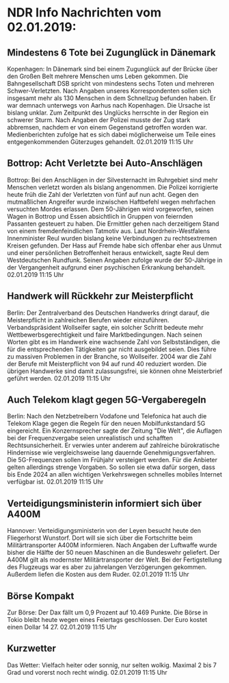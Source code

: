 # NDR Info Nachrichten vom 02.01.2019:


## Mindestens 6 Tote bei Zugunglück in Dänemark
Kopenhagen: In Dänemark sind bei einem Zugunglück auf der Brücke über den Großen Belt mehrere Menschen ums Leben gekommen. Die Bahngesellschaft DSB spricht von mindestens sechs Toten und mehreren Schwer-Verletzten. Nach Angaben unseres Korrespondenten sollen sich insgesamt mehr als 130 Menschen in dem Schnellzug befunden haben. Er war demnach unterwegs von Aarhus nach Kopenhagen. Die Ursache ist bislang unklar. Zum Zeitpunkt des Unglücks herrschte in der Region ein schwerer Sturm. Nach Angaben der Polizei musste der Zug stark abbremsen, nachdem er von einem Gegenstand getroffen worden war. Medienberichten zufolge hat es sich dabei möglicherweise um Teile eines entgegenkommenden Güterzuges gehandelt. 02.01.2019 11:15 Uhr 

## Bottrop: Acht Verletzte bei Auto-Anschlägen
Bottrop:	Bei den Anschlägen in der Silvesternacht im Ruhrgebiet sind mehr Menschen verletzt worden als bislang angenommen. Die Polizei korrigierte heute früh die Zahl der Verletzten von fünf auf nun acht. Gegen den mutmaßlichen Angreifer wurde inzwischen Haftbefehl wegen mehrfachen versuchten Mordes erlassen. Dem 50-Jährigen wird vorgeworfen, seinen Wagen in Bottrop und Essen absichtlich in Gruppen von feiernden Passanten gesteuert zu haben. Die Ermittler gehen nach derzeitigem Stand von einem fremdenfeindlichen Tatmotiv aus. Laut Nordrhein-Westfalens Innenminister Reul wurden bislang keine Verbindungen zu rechtsextremen Kreisen gefunden. Der Hass auf Fremde habe sich offenbar eher aus Unmut und einer persönlichen Betroffenheit heraus entwickelt, sagte Reul dem Westdeutschen Rundfunk. Seinen Angaben zufolge wurde der 50-Jährige in der Vergangenheit aufgrund einer psychischen Erkrankung behandelt. 02.01.2019 11:15 Uhr 

## Handwerk will Rückkehr zur Meisterpflicht
Berlin: Der Zentralverband des Deutschen Handwerks dringt darauf, die Meisterpflicht in zahlreichen Berufen wieder einzuführen. Verbandspräsident Wollseifer sagte, ein solcher Schritt bedeute mehr Wettbewerbsgerechtigkeit und faire Marktbedingungen. Nach seinen Worten gibt es im Handwerk eine wachsende Zahl von Selbstständigen, die für die entsprechenden Tätigkeiten gar nicht ausgebildet seien. Dies führe zu massiven Problemen in der Branche, so Wollseifer. 2004 war die Zahl der Berufe mit Meisterpflicht von 94 auf rund 40 reduziert worden. Die übrigen Handwerke sind damit zulassungsfrei, sie können ohne Meisterbrief geführt werden. 02.01.2019 11:15 Uhr 

## Auch Telekom klagt gegen 5G-Vergaberegeln
Berlin: Nach den Netzbetreibern Vodafone und Telefonica hat auch die Telekom Klage gegen die Regeln für den neuen Mobilfunkstandard 5G eingereicht. Ein Konzernsprecher sagte der Zeitung "Die Welt", die Auflagen bei der Frequenzvergabe seien unrealistisch und schafften Rechtsunsicherheit. Er verwies unter anderem auf zahlreiche bürokratische Hindernisse wie vergleichsweise lang dauernde Genehmigungsverfahren. Die 5G-Frequenzen sollen im Frühjahr versteigert werden. Für die Anbieter gelten allerdings strenge Vorgaben. So sollen sie etwa dafür sorgen, dass bis Ende 2024 an allen wichtigen Verkehrswegen schnelles mobiles Internet verfügbar ist. 02.01.2019 11:15 Uhr 

## Verteidigungsministerin informiert sich über A400M
Hannover: Verteidigungsministerin von der Leyen besucht heute den Fliegerhorst Wunstorf. Dort will sie sich über die Fortschritte beim Militärtransporter A400M informieren. Nach Angaben der Luftwaffe wurde bisher die Hälfte der 50 neuen Maschinen an die Bundeswehr geliefert. Der A400M gilt als modernster Militärtransporter der Welt. Bei der Fertigstellung des Flugzeugs war es aber zu jahrelangen Verzögerungen gekommen. Außerdem liefen die Kosten aus dem Ruder. 02.01.2019 11:15 Uhr 

## Börse Kompakt
Zur Börse: Der Dax fällt um 0,9 Prozent auf 10.469 Punkte. Die Börse in Tokio bleibt heute wegen eines Feiertags geschlossen. Der Euro kostet einen Dollar 14 27. 02.01.2019 11:15 Uhr 

## Kurzwetter
Das Wetter:
Vielfach heiter oder sonnig, nur selten wolkig. Maximal 2 bis 7 Grad und vorerst noch recht windig. 02.01.2019 11:15 Uhr 
